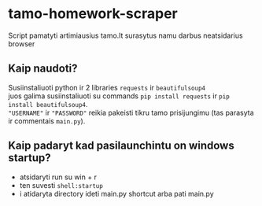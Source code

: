 # tamo-homework-scraper
Script pamatyti artimiausius tamo.lt surasytus namu darbus neatsidarius browser
## Kaip naudoti?
Susiinstaliuoti python ir 2 libraries `requests` ir `beautifulsoup4`  
juos galima susiinstaliuoti su commands `pip install requests` ir `pip install beautifulsoup4`.  
`"USERNAME"` ir `"PASSWORD"` reikia pakeisti tikru tamo prisijungimu (tas parasyta ir commentais `main.py`).  
## Kaip padaryt kad pasilaunchintu on windows startup?
* atsidaryti run su win + r
* ten suvesti `shell:startup`
* i atidaryta directory ideti main.py shortcut arba pati main.py
